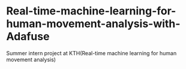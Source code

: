 # Real-time-machine-learning-for-human-movement-analysis-with-Adafuse
Summer intern project at KTH(Real-time machine learning for human movement analysis)
